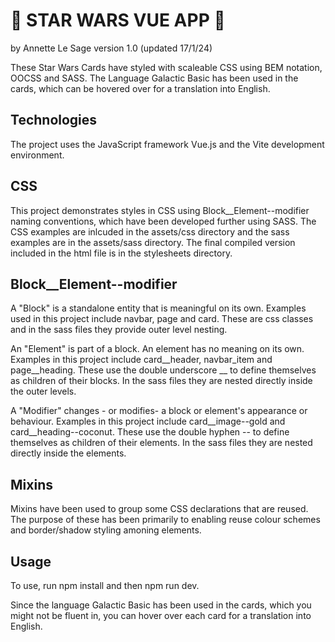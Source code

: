 #  🚀 STAR WARS VUE APP 🚀

by Annette Le Sage
version 1.0 (updated 17/1/24)

These Star Wars Cards have styled with scaleable CSS using BEM notation, OOCSS and SASS. The Language Galactic Basic has been used in the cards, which can be hovered over for a translation into English.

## Technologies

The project uses the JavaScript framework Vue.js and the Vite development environment.

## CSS

This project demonstrates styles in CSS using Block__Element--modifier naming conventions, which have been developed further using SASS. The CSS examples are inlcuded in the assets/css directory and the sass examples are in the assets/sass directory. The final compiled version included in the html file is in the stylesheets directory.

## Block__Element--modifier

A "Block" is a standalone entity that is meaningful on its own. Examples used in this project include navbar, page and card. These are css classes and in the sass files they provide outer level nesting.

An "Element" is part of a block. An element has no meaning on its own. Examples in this project include card__header, navbar_item and page__heading. These use the double underscore __ to define themselves as children of their blocks. In the sass files they are nested directly inside the outer levels.

A "Modifier" changes - or modifies- a block or element's appearance or behaviour. Examples in this project include card__image--gold and card__heading--coconut. These use the double hyphen -- to define themselves as children of their elements. In the sass files they are nested directly inside the elements.

## Mixins

Mixins have been used to group some CSS declarations that are reused. The purpose of these has been primarily to enabling reuse colour schemes and border/shadow styling amoning elements.

## Usage

To use, run npm install and then npm run dev.

Since the language Galactic Basic has been used in the cards, which you might not be fluent in, you can hover over each card for a translation into English.